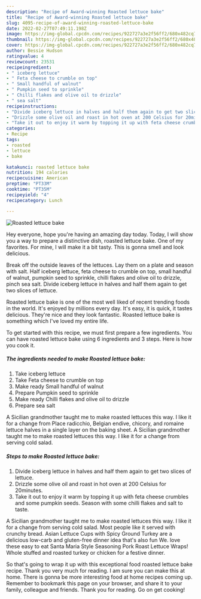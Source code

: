 ```yaml
---
description: "Recipe of Award-winning Roasted lettuce bake"
title: "Recipe of Award-winning Roasted lettuce bake"
slug: 4095-recipe-of-award-winning-roasted-lettuce-bake
date: 2022-02-27T07:49:11.198Z
image: https://img-global.cpcdn.com/recipes/922727a3e2f56ff2/680x482cq70/roasted-lettuce-bake-recipe-main-photo.jpg
thumbnail: https://img-global.cpcdn.com/recipes/922727a3e2f56ff2/680x482cq70/roasted-lettuce-bake-recipe-main-photo.jpg
cover: https://img-global.cpcdn.com/recipes/922727a3e2f56ff2/680x482cq70/roasted-lettuce-bake-recipe-main-photo.jpg
author: Bessie Hudson
ratingvalue: 4
reviewcount: 23531
recipeingredient:
- " iceberg lettuce"
- " Feta cheese to crumble on top"
- " Small handful of walnut"
- " Pumpkin seed to sprinkle"
- " Chilli flakes and olive oil to drizzle"
- " sea salt"
recipeinstructions:
- "Divide iceberg lettuce in halves and half them again to get two slices of lettuce."
- "Drizzle some olive oil and roast in hot oven at 200 Celsius for 20minutes."
- "Take it out to enjoy it warm by topping it up with feta cheese crumbles and some pumpkin seeds. Season with some chilli flakes and salt to taste."
categories:
- Recipe
tags:
- roasted
- lettuce
- bake

katakunci: roasted lettuce bake 
nutrition: 194 calories
recipecuisine: American
preptime: "PT33M"
cooktime: "PT35M"
recipeyield: "4"
recipecategory: Lunch

---
```



![Roasted lettuce bake](https://img-global.cpcdn.com/recipes/922727a3e2f56ff2/680x482cq70/roasted-lettuce-bake-recipe-main-photo.jpg)

Hey everyone, hope you're having an amazing day today. Today, I will show you a way to prepare a distinctive dish, roasted lettuce bake. One of my favorites. For mine, I will make it a bit tasty. This is gonna smell and look delicious.

Break off the outside leaves of the lettuces. Lay them on a plate and season with salt. Half iceberg lettuce, feta cheese to crumble on top, small handful of walnut, pumpkin seed to sprinkle, chilli flakes and olive oil to drizzle, pinch sea salt. Divide iceberg lettuce in halves and half them again to get two slices of lettuce.

Roasted lettuce bake is one of the most well liked of recent trending foods in the world. It's enjoyed by millions every day. It's easy, it is quick, it tastes delicious. They're nice and they look fantastic. Roasted lettuce bake is something which I've loved my entire life.


To get started with this recipe, we must first prepare a few ingredients. You can have roasted lettuce bake using 6 ingredients and 3 steps. Here is how you cook it.

<!--inarticleads1-->

##### The ingredients needed to make Roasted lettuce bake:

1. Take  iceberg lettuce
1. Take  Feta cheese to crumble on top
1. Make ready  Small handful of walnut
1. Prepare  Pumpkin seed to sprinkle
1. Make ready  Chilli flakes and olive oil to drizzle
1. Prepare  sea salt


A Sicilian grandmother taught me to make roasted lettuces this way. I like it for a change from Place radicchio, Belgian endive, chicory, and romaine lettuce halves in a single layer on the baking sheet. A Sicilian grandmother taught me to make roasted lettuces this way. I like it for a change from serving cold salad. 

<!--inarticleads2-->

##### Steps to make Roasted lettuce bake:

1. Divide iceberg lettuce in halves and half them again to get two slices of lettuce.
1. Drizzle some olive oil and roast in hot oven at 200 Celsius for 20minutes.
1. Take it out to enjoy it warm by topping it up with feta cheese crumbles and some pumpkin seeds. Season with some chilli flakes and salt to taste.


A Sicilian grandmother taught me to make roasted lettuces this way. I like it for a change from serving cold salad. Most people like it served with crunchy bread. Asian Lettuce Cups with Spicy Ground Turkey are a delicious low-carb and gluten-free dinner idea that&#39;s also fun We. love these easy to eat Santa Maria Style Seasoning Pork Roast Lettuce Wraps! Whole stuffed and roasted turkey or chicken for a festive dinner. 

So that's going to wrap it up with this exceptional food roasted lettuce bake recipe. Thank you very much for reading. I am sure you can make this at home. There is gonna be more interesting food at home recipes coming up. Remember to bookmark this page on your browser, and share it to your family, colleague and friends. Thank you for reading. Go on get cooking!

